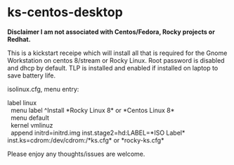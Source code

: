 #  ks-centos-desktop
**Disclaimer I am not associated with Centos/Fedora, Rocky projects or Redhat.**

This is a kickstart receipe which will install all that is required for the Gnome Workstation on centos 8/stream or Rocky Linux. Root password is disabled and dhcp by default. TLP is installed and enabled if installed on laptop to save battery life. 

isolinux.cfg, menu entry:

label linux<BR>
&nbsp;&nbsp;menu label ^Install \*Rocky Linux 8\* or \*Centos Linux 8\*<BR>
&nbsp;&nbsp;menu default<BR>
&nbsp;&nbsp;kernel vmlinuz<BR>
&nbsp;&nbsp;append initrd=initrd.img inst.stage2=hd:LABEL=\*ISO Label\* inst.ks=cdrom:/dev/cdrom:/\*ks.cfg\* or \*rocky-ks.cfg\*

Please enjoy any thoughts/issues are welcome. 
